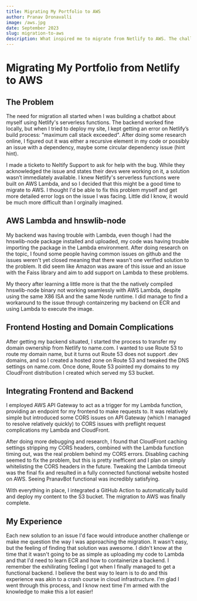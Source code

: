 ```yaml
---
title: Migrating My Portfolio to AWS
author: Pranav Dronavalli
image: /aws.jpg
date: September 2023
slug: migration-to-aws
description: What inspired me to migrate from Netlify to AWS. The challnges I faced including a bug with a seemingly unsupported library in AWS Lambda, as well as everything I learned through the process.
---
```


# Migrating My Portfolio from Netlify to AWS

## The Problem

The need for migration all started when I was building a chatbot about myself using Netlify's serverless functions. The backend worked fine locally, but when I tried to deploy my site, I kept getting an error on Netlify’s build process: "maximum call stack exceeded". After doing some research online, I figured out it was either a recursive element in my code or possibly an issue with a dependency, maybe some circular dependency issue (hint hint).

I made a ticketo to Neltify Support to ask for help with the bug. While they acknowledged the issue and states their devs were working on it, a solution wasn’t immediately available. I knew Netlify's serverless functions were built on AWS Lambda, and so I decided that this might be a good time to migrate to AWS. I thought I'd be able to fix this problem myself and get more detailed error logs on the issue I was facing. Little did I know, it would be much more difficult than I orginally imagined.

## AWS Lambda and hnswlib-node

My backend was having trouble with Lambda, even though I had the hnswlib-node package installed and uploaded, my code was having trouble importing the package in the Lambda environment. After doing research on the topic, I found some people having common issues on github and the issues weren't yet closed meaning that there wasn't one verified solution to the problem. It did seem like Amazon was aware of this issue and an issue with the Faiss library and aim to add support on Lambda to these problems. 

My theory after learning a little more is that the the natively compiled hnswlib-node binary not working seamlessly with AWS Lambda, despite using the same X86 ISA and the same Node runtime. I did manage to find a workaround to the issue through containzering my backend on ECR and using Lambda to execute the image. 


## Frontend Hosting and Domain Complications

After getting my backend situated, I started the process to transfer my domain ownership from Netlify to name.com. I wanted to use Route 53 to route my domain name, but it turns out Route 53 does not support .dev domains, and so I created a hosted zone on Route 53 and tweaked the DNS settings on name.com. Once done, Route 53 pointed my domains to my CloudFront distribution I created which served my S3 bucket.

## Integrating Frontend and Backend

I employed AWS API Gateway to act as a trigger for my Lambda function, providing an endpoint for my frontend to make requests to. It was relatively simple but introduced some CORS issues on API Gateway (which I managed to resolve relatively quickly) to CORS issues with preflight request complications my Lambda and CloudFront.

After doing more debugging and research, I found that CloudFront caching settings stripping my CORS headers, combined with the Lambda function timing out, was the real problem behind my CORS errors. Disabling caching seemed to fix the problem, but this is pretty inefficent and I plan on simply whitelisting the CORS headers in the future. Tweaking the Lambda timeout was the final fix and resulted in a fully connected functional website hosted on AWS. Seeing PranavBot functional was incredibly satisfying. 

With everything in place, I integrated a GitHub Action to automatically build and deploy my content to the S3 bucket. The migration to AWS was finally complete.

## My Experience

Each new solution to an issue I'd face would introduce another challenge or make me question the way I was approaching the migration. It wasn't easy, but the feeling of finding that solution was awesome. I didn't know at the time that it wasn't going to be as simple as uploading my code to Lambda and that I'd need to learn ECR and how to containerize a backend. I remember the exhilirating feeling I got when I finally managed to get a functional backend. I believe the best way to learn is to do and this experience was akin to a crash course in cloud infrastructure. I'm glad I went through this process, and I know next time I'm armed with the knowledge to make this a lot easier!
